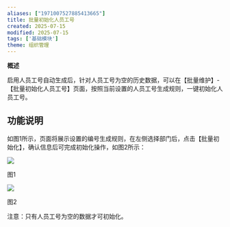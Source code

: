 ```yaml
---
aliases: ["1971007527885413665"]
title: 批量初始化人员工号
created: 2025-07-15
modified: 2025-07-15
tags: ['基础模块']
theme: 组织管理
---
```


**概述**

启用人员工号自动生成后，针对人员工号为空的历史数据，可以在【批量维护】-【批量初始化人员工号】页面，按照当前设置的人员工号生成规则，一键初始化人员工号。

## **功能说明**

如图1所示，页面将展示设置的编号生成规则，在左侧选择部门后，点击【批量初始化】，确认信息后可完成初始化操作，如图2所示：

![](8c8faa5d756815417de2a39e86661464.jpg)

图1

![](3a4ef7c9bb4686459af788441a7afe9c.jpg)

图2

注意：只有人员工号为空的数据才可初始化。